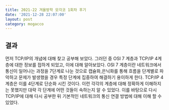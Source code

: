 ```yaml
---
title: 2021-22 겨울방학 모각코 1회차 후기
date: '2021-12-28 22:07:00'
layout: post
category: mogacco
---
```


## 결과

먼저 TCP/IP의 개념에 대해 찾고 공부해 보았다.
그러던 중 OSI 7 계층과 TCP/IP 4계층에 대한 정보를 접하게 되었고, 이에 대해 알아보았다.
OSI 7 계층이란 네트워크에서 통신이 일어나는 과정을 7단계로 나눈 것으로 캡슐화,은닉화를 통해
흐름을 단계별로 파악하고 문제가 발생했을 경우 특정 단계에 집중하여 해결하기 용이하게 한다.
TCP/IP 4계층은 이를 4단계로 단순화 시킨 것이다.
이런 각각의 계층에 대해 정확하게 이해하지는 못했지만 대략 각 단계에 어떤 것들이 속하는지 알 수 있었다.
이를 바탕으로 다시 TCP/IP에 대해 다시 공부한 뒤 기본적인 네트워크의 통신 연결 방법에 대해 이해 할 수 있었다.
